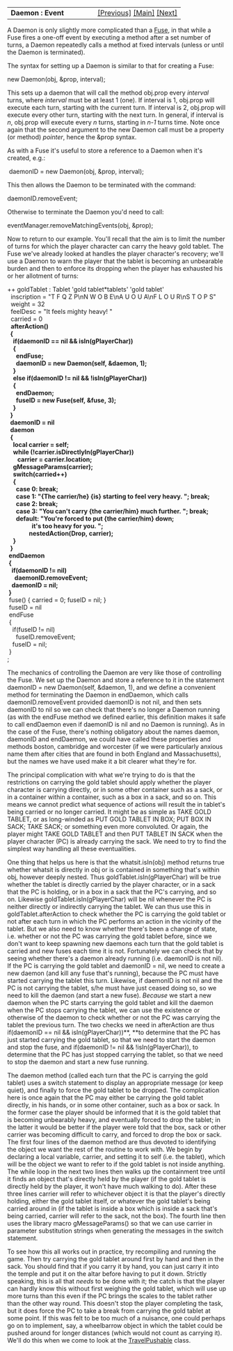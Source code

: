 ---
---
<table width="100%" data-border="0" data-cellspacing="0"
data-cellpadding="3" data-bgcolor="#C0C0C0">
<colgroup>
<col style="width: 50%" />
<col style="width: 50%" />
</colgroup>
<tbody>
<tr>
<td style="text-align: left;"><strong>Daemon : Event<br />
</strong></td>
<td style="text-align: right;"><a href="fuse.html">[Previous]</a> <a
href="generalintroduction.html">[Main]</a> <a
href="sensefuse.html">[Next]</a></td>
</tr>
</tbody>
</table>

  
A Daemon is only slightly more complicated than a [Fuse](fuse.html), in
that while a Fuse fires a one-off event by executing a method after a
set number of turns, a Daemon repeatedly calls a method at fixed
intervals (unless or until the Daemon is terminated).  
  
The syntax for setting up a Daemon is similar to that for creating a
Fuse:  
  
new Daemon(obj, &prop, interval);  
  
This sets up a daemon that will call the method obj.prop every
*interval* turns, where *interval* must be at least 1 (one). If interval
is 1, obj.prop will execute each turn, starting with the current turn.
If interval is 2, obj.prop will execute every other turn, starting with
the next turn. In general, if interval is *n*, obj.prop will execute
every *n* turns, starting in *n-1* turns time. Note once again that the
second argument to the new Daemon call must be a property (or method)
*pointer*, hence the &prop syntax.  
  
As with a Fuse it's useful to store a reference to a Daemon when it's
created, e.g.:  
  
 daemonID = new Daemon(obj, &prop, interval);  
  
This then allows the Daemon to be terminated with the command:  
  
daemonID.removeEvent;  
  
Otherwise to terminate the Daemon you'd need to call:  
  
eventManager.removeMatchingEvents(obj, &prop);  
  
Now to return to our example. You'll recall that the aim is to limit the
number of turns for which the player character can carry the heavy gold
tablet. The Fuse we've already looked at handles the player character's
recovery; we'll use a Daemon to warn the player that the tablet is
becoming an unbearable burden and then to enforce its dropping when the
player has exhausted his or her allotment of turns:  
  
++ goldTablet : Tablet 'gold tablet\*tablets' 'gold tablet'  
  inscription = "T F Q Z P\nN W O B E\nA U O U A\nF L O U R\nS T O P S"  
  weight = 32  
  feelDesc = "It feels mighty heavy! "  
  carried = 0  
  **afterAction()  
  {  
    if(daemonID == nil && isIn(gPlayerChar))        
    {  
      **endFuse;**       
      daemonID = new Daemon(self, &daemon, 1);  
    }  
    else if(daemonID != nil && !isIn(gPlayerChar))  
    {  
      endDaemon;        
      **fuseID = new Fuse(self, &fuse, 3);**  
    }      
  }  
  daemonID = nil    
  daemon  
  {  
    local carrier = self;  
    while (!carrier.isDirectlyIn(gPlayerChar))  
       carrier = carrier.location;  
    gMessageParams(carrier);     
    switch(carried++)  
    {  
      case 0: break;  
      case 1: "{The carrier/he} {is} starting to feel very heavy. "; break;  
      case 2: break;  
      case 3: "You can't carry {the carrier/him} much further. "; break;  
      default: "You're forced to put {the carrier/him} down;  
                 it's too heavy for you. ";  
               nestedAction(Drop, carrier);                  
    }  
  }    
 endDaemon  
 {  
   if(daemonID != nil)  
     daemonID.removeEvent;  
   daemonID = nil;  
 }**  
 fuse() { carried = 0; fuseID = nil; }  
 fuseID = nil   
 endFuse  
 {  
   if(fuseID != nil)  
     fuseID.removeEvent;  
   fuseID = nil;  
 }  
;  
  
The mechanics of controlling the Daemon are very like those of
controlling the Fuse. We set up the Daemon and store a reference to it
in the statement daemonID = new Daemon(self, &daemon, 1), and we define
a convenient method for terminating the Daemon in endDaemon, which calls
daemonID.removeEvent provided daemonID is not nil, and then sets
daemonID to nil so we can check that there's no longer a Daemon running
(as with the endFuse method we defined earlier, this definition makes it
safe to call endDaemon even if daemonID is nil and no Daemon is
running). As in the case of the Fuse, there's nothing obligatory about
the names daemon, daemonID and endDaemon, we could have called these
properties and methods boston, cambridge and worcester (if we were
particularly anxious name them after cities that are found in both
England and Massachusetts), but the names we have used make it a bit
clearer what they're for.  
  
The principal complication with what we're trying to do is that the
restrictions on carrying the gold tablet should apply whether the player
character is carrying directly, or in some other container such as a
sack, or in a container within a container, such as a box in a sack, and
so on. This means we cannot predict what sequence of actions will result
the in tablet's being carried or no longer carried. It might be as
simple as TAKE GOLD TABLET, or as long-winded as PUT GOLD TABLET IN BOX;
PUT BOX IN SACK; TAKE SACK; or something even more convoluted. Or again,
the player might TAKE GOLD TABLET and then PUT TABLET IN SACK when the
player character (PC) is already carrying the sack. We need to try to
find the simplest way handling all these eventualities.  
  
One thing that helps us here is that the whatsit.isIn(obj) method
returns true whether whatsit is directly in obj or is contained in
something that's within obj, however deeply nested. Thus
goldTablet.isIn(gPlayerChar) will be true whether the tablet is directly
carried by the player character, or in a sack that the PC is holding, or
in a box in a sack that the PC's carrying, and so on. Likewise
goldTablet.isIn(gPlayerChar) will be nil whenever the PC is neither
directly or indirectly carrying the tablet. We can thus use this in
goldTablet.afterAction to check whether the PC is carrying the gold
tablet or not after each turn in which the PC performs an action in the
vicinity of the tablet. But we also need to know whether there's been a
change of state, i.e. whether or not the PC was carrying the gold tablet
before, since we don't want to keep spawning new daemons each turn that
the gold tablet is carried and new fuses each time it is not.
Fortunately we can check that by seeing whether there's a daemon already
running (i.e. daemonID is not nil). If the PC is carrying the gold
tablet and daemonID = nil, we need to create a new daemon (and kill any
fuse that's running), because the PC must have started carrying the
tablet this turn. Likewise, if daemonID is not nil and the PC is not
carrying the tablet, s/he must have just ceased doing so, so we need to
kill the daemon (and start a new fuse). *Because* we start a new daemon
when the PC starts carrying the gold tablet and kill the daemon when the
PC stops carrying the tablet, we can use the existence or otherwise of
the daemon to check whether or not the PC was carrying the tablet the
previous turn. The two checks we need in afterAction are thus
if(daemonID == nil && isIn(gPlayerChar))**, **to determine that the PC
has just started carrying the gold tablet, so that we need to start the
daemon and stop the fuse, and if(daemonID != nil && !isIn(gPlayerChar)),
to determine that the PC has just stopped carrying the tablet, so that
we need to stop the daemon and start a new fuse running.  
  
The daemon method (called each turn that the PC is carrying the gold
tablet) uses a switch statement to display an appropriate message (or
keep quiet), and finally to force the gold tablet to be dropped. The
complication here is once again that the PC may either be carrying the
gold tablet directly, in his hands, or in some other container, such as
a box or sack. In the former case the player should be informed that it
is the gold tablet that is becoming unbearably heavy, and eventually
forced to drop the tablet; in the latter it would be better if the
player were told that the box, sack or other carrier was becoming
difficult to carry, and forced to drop the box or sack. The first four
lines of the daemon method are thus devoted to identifying the object we
want the rest of the routine to work with. We begin by declaring a local
variable, carrier, and setting it to self (i.e. the tablet), which will
be the object we want to refer to if the gold tablet is not inside
anything. The while loop in the next two lines then walks up the
containment tree until it finds an object that's directly held by the
player (if the gold tablet is directly held by the player, it won't have
much walking to do). After these three lines carrier will refer to
whichever object it is that the player's directly holding, either the
gold tablet itself, or whatever the gold tablet's being carried around
in (if the tablet is inside a box which is inside a sack that's being
carried, carrier will refer to the sack, not the box). The fourth line
then uses the library macro gMessageParams() so that we can use carrier
in parameter substitution strings when generating the messages in the
switch statement.  
  
To see how this all works out in practice, try recompiling and running
the game. Then try carrying the gold tablet around first by hand and
then in the sack. You should find that if you carry it by hand, you can
just carry it into the temple and put it on the altar before having to
put it down. Strictly speaking, this is all that *needs* to be done with
it; the catch is that the player can hardly know this without first
weighing the gold tablet, which will use up more turns than this even if
the PC brings the scales to the tablet rather than the other way round.
This doesn't stop the player completing the task, but it does force the
PC to take a break from carrying the gold tablet at some point. If this
was felt to be too much of a nuisance, one could perhaps go on to
implement, say, a wheelbarrow object in which the tablet could be pushed
around for longer distances (which would not count as carrying it).
We'll do this when we come to look at the
[TravelPushable](travelpushable.html) class.  
  
  
  
